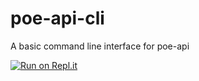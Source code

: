 # poe-api-cli
A basic command line interface for poe-api

[![Run on Repl.it](https://replit.com/badge/github/riolubruh/poe-api-cli)](https://replit.com/new/github/riolubruh/poe-api-cli)
